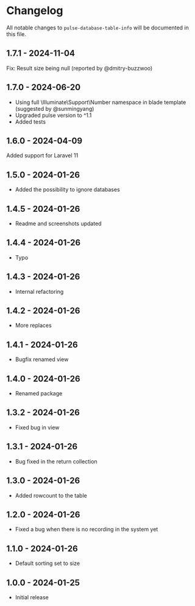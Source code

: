 # Changelog

All notable changes to `pulse-database-table-info` will be documented in this file.

## 1.7.1 - 2024-11-04

Fix: Result size being null (reported by @dmitry-buzzwoo)

## 1.7.0 - 2024-06-20

- Using full \Illuminate\Support\Number namespace in blade template (suggested by @sunmingyang)
- Upgraded pulse version to ^1.1
- Added tests

## 1.6.0 - 2024-04-09

Added support for Laravel 11

## 1.5.0 - 2024-01-26

- Added the possibility to ignore databases

## 1.4.5 - 2024-01-26

- Readme and screenshots updated

## 1.4.4 - 2024-01-26

- Typo

## 1.4.3 - 2024-01-26

- Internal refactoring

## 1.4.2 - 2024-01-26

- More replaces

## 1.4.1 - 2024-01-26

- Bugfix renamed view

## 1.4.0 - 2024-01-26

- Renamed package

## 1.3.2 - 2024-01-26

- Fixed bug in view

## 1.3.1 - 2024-01-26

- Bug fixed in the return collection

## 1.3.0 - 2024-01-26

- Added rowcount to the table

## 1.2.0 - 2024-01-26

- Fixed a bug when there is no recording in the system yet

## 1.1.0 - 2024-01-26

- Default sorting set to size

## 1.0.0 - 2024-01-25

- Initial release
